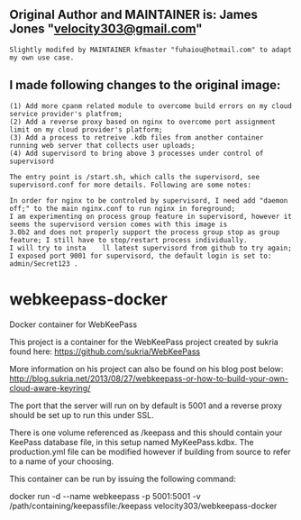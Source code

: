 ## Original Author and MAINTAINER is: James Jones "velocity303@gmail.com"
    Slightly modifed by MAINTAINER kfmaster "fuhaiou@hotmail.com" to adapt my own use case.

## I made following changes to the original image:
    (1) Add more cpanm related module to overcome build errors on my cloud service provider's platfrom;
    (2) Add a reverse proxy based on nginx to overcome port assignment limit on my cloud provider's platform;
    (3) Add a process to retreive .kdb files from another container running web server that collects user uploads;
    (4) Add supervisord to bring above 3 processes under control of supervisord

    The entry point is /start.sh, which calls the supervisord, see supervisord.conf for more details. Following are some notes:

    In order for nginx to be controled by supervisord, I need add "daemon off;" to the main nginx.conf to run nginx in foreground;
    I am experimenting on process group feature in supervisord, however it seems the supervisord version comes with this image is 
    3.0b2 and does not properly support the process group stop as group feature; I still have to stop/restart process individually. 
    I will try to insta    ll latest supervisord from github to try again;
    I exposed port 9001 for supervisord, the default login is set to: admin/Secret123 .      

webkeepass-docker
=================

Docker container for WebKeePass

This project is a container for the WebKeePass project created by sukria found here: https://github.com/sukria/WebKeePass

More information on his project can also be found on his blog post below:
http://blog.sukria.net/2013/08/27/webkeepass-or-how-to-build-your-own-cloud-aware-keyring/

The port that the server will run on by default is 5001 and a reverse proxy should be set up to run this under SSL.

There is one volume referenced as /keepass and this should contain your KeePass database file, in this setup named MyKeePass.kdbx. The production.yml file can be modified however if building from source to refer to a name of your choosing.

This container can be run by issuing the following command:

docker run -d --name webkeepass -p 5001:5001 -v /path/containing/keepassfile:/keepass  velocity303/webkeepass-docker


